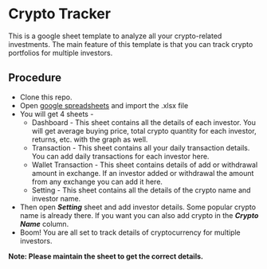 # Crypto Tracker

This is a google sheet template to analyze all your crypto-related investments. The main feature of this template is that you can track crypto portfolios for multiple investors. 

## Procedure

* Clone this repo.
* Open [google spreadsheets](https://docs.google.com/spreadsheets/u/0/) and import the .xlsx file
* You will get 4 sheets - 
    - Dashboard - This sheet contains all the details of each investor. You will get average buying price, total crypto quantity for each investor, returns, etc. with the graph as well.
    - Transaction - This sheet contains all your daily transaction details. You can add daily transactions for each investor here.
    - Wallet Transaction - This sheet contains details of add or withdrawal amount in exchange. If an investor added or withdrawal the amount from any exchange you can add it here.
    - Setting - This sheet contains all the details of the crypto name and investor name.
* Then open ***Setting*** sheet and add investor details. Some popular crypto name is already there. If you want you can also add crypto in the ***Crypto Name*** column.
* Boom! You are all set to track details of cryptocurrency for multiple investors. 

**Note: Please maintain the sheet to get the correct details.**
